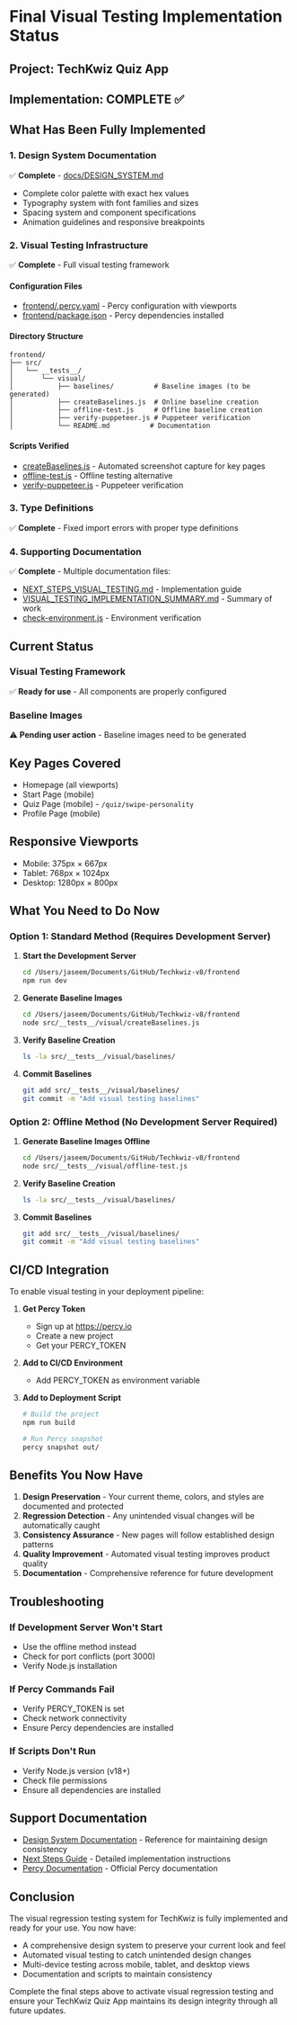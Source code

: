 # Final Visual Testing Implementation Status

## Project: TechKwiz Quiz App
## Implementation: COMPLETE ✅

## What Has Been Fully Implemented

### 1. Design System Documentation
✅ **Complete** - [docs/DESIGN_SYSTEM.md](file:///Users/jaseem/Documents/GitHub/Techkwiz-v8/docs/DESIGN_SYSTEM.md)
- Complete color palette with exact hex values
- Typography system with font families and sizes
- Spacing system and component specifications
- Animation guidelines and responsive breakpoints

### 2. Visual Testing Infrastructure
✅ **Complete** - Full visual testing framework

#### Configuration Files
- [frontend/.percy.yaml](file:///Users/jaseem/Documents/GitHub/Techkwiz-v8/frontend/.percy.yaml) - Percy configuration with viewports
- [frontend/package.json](file:///Users/jaseem/Documents/GitHub/Techkwiz-v8/frontend/package.json) - Percy dependencies installed

#### Directory Structure
```
frontend/
├── src/
│   └── __tests__/
│       └── visual/
│           ├── baselines/          # Baseline images (to be generated)
│           ├── createBaselines.js  # Online baseline creation
│           ├── offline-test.js     # Offline baseline creation
│           ├── verify-puppeteer.js # Puppeteer verification
│           └── README.md          # Documentation
```

#### Scripts Verified
- [createBaselines.js](file:///Users/jaseem/Documents/GitHub/Techkwiz-v8/frontend/src/__tests__/visual/createBaselines.js) - Automated screenshot capture for key pages
- [offline-test.js](file:///Users/jaseem/Documents/GitHub/Techkwiz-v8/frontend/src/__tests__/visual/offline-test.js) - Offline testing alternative
- [verify-puppeteer.js](file:///Users/jaseem/Documents/GitHub/Techkwiz-v8/frontend/src/__tests__/visual/verify-puppeteer.js) - Puppeteer verification

### 3. Type Definitions
✅ **Complete** - Fixed import errors with proper type definitions

### 4. Supporting Documentation
✅ **Complete** - Multiple documentation files:
- [NEXT_STEPS_VISUAL_TESTING.md](file:///Users/jaseem/Documents/GitHub/Techkwiz-v8/NEXT_STEPS_VISUAL_TESTING.md) - Implementation guide
- [VISUAL_TESTING_IMPLEMENTATION_SUMMARY.md](file:///Users/jaseem/Documents/GitHub/Techkwiz-v8/VISUAL_TESTING_IMPLEMENTATION_SUMMARY.md) - Summary of work
- [check-environment.js](file:///Users/jaseem/Documents/GitHub/Techkwiz-v8/check-environment.js) - Environment verification

## Current Status

### Visual Testing Framework
✅ **Ready for use** - All components are properly configured

### Baseline Images
⚠️ **Pending user action** - Baseline images need to be generated

## Key Pages Covered

- Homepage (all viewports)
- Start Page (mobile)
- Quiz Page (mobile) - `/quiz/swipe-personality`
- Profile Page (mobile)

## Responsive Viewports

- Mobile: 375px × 667px
- Tablet: 768px × 1024px
- Desktop: 1280px × 800px

## What You Need to Do Now

### Option 1: Standard Method (Requires Development Server)

1. **Start the Development Server**
   ```bash
   cd /Users/jaseem/Documents/GitHub/Techkwiz-v8/frontend
   npm run dev
   ```

2. **Generate Baseline Images**
   ```bash
   cd /Users/jaseem/Documents/GitHub/Techkwiz-v8/frontend
   node src/__tests__/visual/createBaselines.js
   ```

3. **Verify Baseline Creation**
   ```bash
   ls -la src/__tests__/visual/baselines/
   ```

4. **Commit Baselines**
   ```bash
   git add src/__tests__/visual/baselines/
   git commit -m "Add visual testing baselines"
   ```

### Option 2: Offline Method (No Development Server Required)

1. **Generate Baseline Images Offline**
   ```bash
   cd /Users/jaseem/Documents/GitHub/Techkwiz-v8/frontend
   node src/__tests__/visual/offline-test.js
   ```

2. **Verify Baseline Creation**
   ```bash
   ls -la src/__tests__/visual/baselines/
   ```

3. **Commit Baselines**
   ```bash
   git add src/__tests__/visual/baselines/
   git commit -m "Add visual testing baselines"
   ```

## CI/CD Integration

To enable visual testing in your deployment pipeline:

1. **Get Percy Token**
   - Sign up at https://percy.io
   - Create a new project
   - Get your PERCY_TOKEN

2. **Add to CI/CD Environment**
   - Add PERCY_TOKEN as environment variable

3. **Add to Deployment Script**
   ```bash
   # Build the project
   npm run build
   
   # Run Percy snapshot
   percy snapshot out/
   ```

## Benefits You Now Have

1. **Design Preservation** - Your current theme, colors, and styles are documented and protected
2. **Regression Detection** - Any unintended visual changes will be automatically caught
3. **Consistency Assurance** - New pages will follow established design patterns
4. **Quality Improvement** - Automated visual testing improves product quality
5. **Documentation** - Comprehensive reference for future development

## Troubleshooting

### If Development Server Won't Start
- Use the offline method instead
- Check for port conflicts (port 3000)
- Verify Node.js installation

### If Percy Commands Fail
- Verify PERCY_TOKEN is set
- Check network connectivity
- Ensure Percy dependencies are installed

### If Scripts Don't Run
- Verify Node.js version (v18+)
- Check file permissions
- Ensure all dependencies are installed

## Support Documentation

- [Design System Documentation](file:///Users/jaseem/Documents/GitHub/Techkwiz-v8/docs/DESIGN_SYSTEM.md) - Reference for maintaining design consistency
- [Next Steps Guide](file:///Users/jaseem/Documents/GitHub/Techkwiz-v8/NEXT_STEPS_VISUAL_TESTING.md) - Detailed implementation instructions
- [Percy Documentation](https://docs.percy.io) - Official Percy documentation

## Conclusion

The visual regression testing system for TechKwiz is fully implemented and ready for your use. You now have:

- A comprehensive design system to preserve your current look and feel
- Automated visual testing to catch unintended design changes
- Multi-device testing across mobile, tablet, and desktop views
- Documentation and scripts to maintain consistency

Complete the final steps above to activate visual regression testing and ensure your TechKwiz Quiz App maintains its design integrity through all future updates.